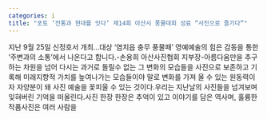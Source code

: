 ```yaml
---
categories: i
title: "포토 ‘전통과 현대를 잇다’ 제14회 아산시 풍물대회 성료 “사진으로 즐기다”"
---
```

지난 9월 25일 신정호서 개최...대상 ‘염치읍 충무 풍물패’ 영예예술의 힘은 감동을 통한 ‘주변과의 소통’에서 나온다고 합니다.-손용희 아산사진협회 지부장-아름다움만을 추구하는 차원을 넘어 다시는 과거로 돌릴수 없는 그 변화의 모습들을 사진으로 보존하고 기록해 미래지향적 가치를 높여나가는 모습들이야 말로 변화를 가져 올 수 있는 원동력이자 자양분이 돼 사진 예술을 꽃피울 수 있는 것이다.우리는 지난날의 사진들을 넘겨보며 잊혀버린 기억을 떠올린다.사진 한장 한장은 추억이 있고 이야기를 담은 역사며, 훌륭한 작품사진은 여러 사람을